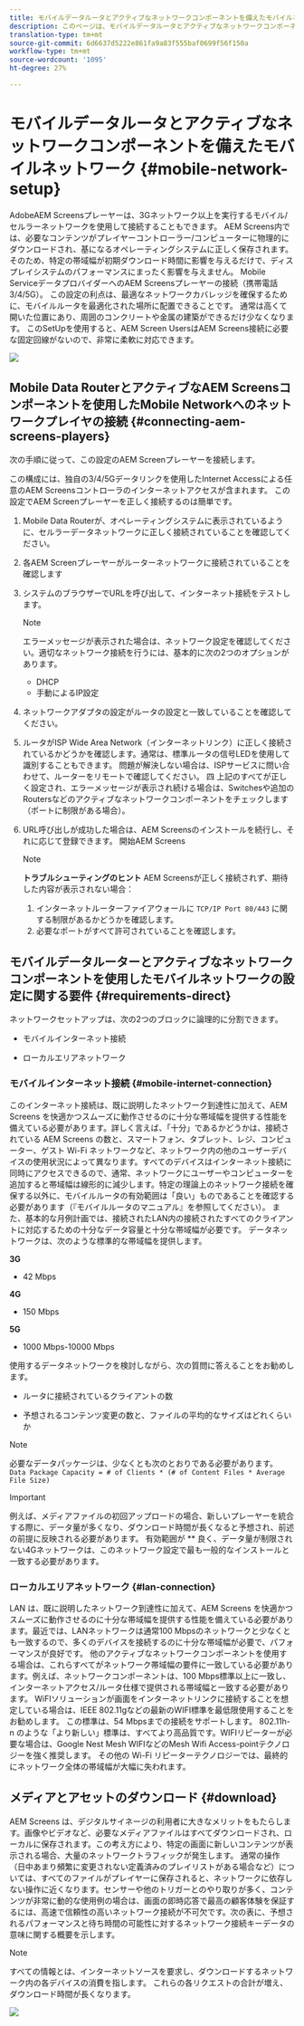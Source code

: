 ```yaml
---
title: モバイルデータルータとアクティブなネットワークコンポーネントを備えたモバイルネットワーク
description: このページは、モバイルデータルータとアクティブなネットワークコンポーネントを備えたモバイルネットワークについて説明しています
translation-type: tm+mt
source-git-commit: 6d6637d5222e861fa9a83f555baf0699f56f150a
workflow-type: tm+mt
source-wordcount: '1095'
ht-degree: 27%

---
```



# モバイルデータルータとアクティブなネットワークコンポーネントを備えたモバイルネットワーク {#mobile-network-setup}

AdobeAEM Screensプレーヤーは、3Gネットワーク以上を実行するモバイル/セルラーネットワークを使用して接続することもできます。
AEM Screens内では、必要なコンテンツがプレイヤーコントローラー/コンピューターに物理的にダウンロードされ、基になるオペレーティングシステムに正しく保存されます。 そのため、特定の帯域幅が初期ダウンロード時間に影響を与えるだけで、ディスプレイシステムのパフォーマンスにまったく影響を与えません。
Mobile ServiceデータプロバイダーへのAEM Screensプレーヤーの接続（携帯電話3/4/5G）。 この設定の利点は、最適なネットワークカバレッジを確保するために、モバイルルータを最適化された場所に配置できることです。 通常は高くて開いた位置にあり、周囲のコンクリートや金属の建築ができるだけ少なくなります。
このSetUpを使用すると、AEM Screen UsersはAEM Screens接続に必要な固定回線がないので、非常に柔軟に対応できます。

![](/help/using/assets/mobile-network-1.png)

## Mobile Data RouterとアクティブなAEM Screensコンポーネントを使用したMobile Networkへのネットワークプレイヤの接続 {#connecting-aem-screens-players}

次の手順に従って、この設定のAEM Screenプレーヤーを接続します。

この構成には、独自の3/4/5Gデータリンクを使用したInternet Accessによる任意のAEM Screensコントローラのインターネットアクセスが含まれます。
この設定でAEM Screenプレーヤーを正しく接続するのは簡単です。

1. Mobile Data Routerが、オペレーティングシステムに表示されているように、セルラーデータネットワークに正しく接続されていることを確認してください。
1. 各AEM Screenプレーヤーがルーターネットワークに接続されていることを確認します
1. システムのブラウザーでURLを呼び出して、インターネット接続をテストします。
   >[!NOTE]
   >エラーメッセージが表示された場合は、ネットワーク設定を確認してください。適切なネットワーク接続を行うには、基本的に次の2つのオプションがあります。
   >* DHCP
   >* 手動によるIP設定


1. ネットワークアダプタの設定がルータの設定と一致していることを確認してください。
1. ルータがISP Wide Area Network（インターネットリンク）に正しく接続されているかどうかを確認します。通常は、標準ルータの信号LEDを使用して識別することもできます。 問題が解決しない場合は、ISPサービスに問い合わせて、ルーターをリモートで確認してください。
四 上記のすべてが正しく設定され、エラーメッセージが表示され続ける場合は、Switchesや追加のRoutersなどのアクティブなネットワークコンポーネントをチェックします（ポートに制限がある場合）。
1. URL呼び出しが成功した場合は、AEM Screensのインストールを続行し、それに応じて登録できます。 開始AEM Screens

   >[!NOTE]
   >**トラブルシューティングのヒント**
   >AEM Screensが正しく接続されず、期待した内容が表示されない場合：
   >
   >1. インターネットルーターファイアウォールに `TCP/IP Port 80/443` に関する制限があるかどうかを確認します。
   >1. 必要なポートがすべて許可されていることを確認します。



## モバイルデータルーターとアクティブなネットワークコンポーネントを使用したモバイルネットワークの設定に関する要件 {#requirements-direct}

ネットワークセットアップは、次の2つのブロックに論理的に分割できます。

* モバイルインターネット接続

* ローカルエリアネットワーク

### モバイルインターネット接続 {#mobile-internet-connection}

このインターネット接続は、既に説明したネットワーク到達性に加えて、AEM Screens を快適かつスムーズに動作させるのに十分な帯域幅を提供する性能を備えている必要があります。詳しく言えば、「十分」であるかどうかは、接続されている AEM Screens の数と、スマートフォン、タブレット、レジ、コンピューター、ゲスト Wi-Fi ネットワークなど、ネットワーク内の他のユーザーデバイスの使用状況によって異なります。すべてのデバイスはインターネット接続に同時にアクセスできるので、通常、ネットワークにユーザーやコンピューターを追加すると帯域幅は線形的に減少します。特定の理論上のネットワーク接続を確保する以外に、モバイルルータの有効範囲は「良い」ものであることを確認する必要があります（『モバイルルータのマニュアル』を参照してください）。 また、基本的な月例計画では、接続されたLAN内の接続されたすべてのクライアントに対応するための十分なデータ容量と十分な帯域幅が必要です。
データネットワークは、次のような標準的な帯域幅を提供します。

**3G**
* 42 Mbps

**4G**
* 150 Mbps

**5G**
* 1000 Mbps-10000 Mbps

使用するデータネットワークを検討しながら、次の質問に答えることをお勧めします。

* ルータに接続されているクライアントの数

* 予想されるコンテンツ変更の数と、ファイルの平均的なサイズはどれくらいか

>[!NOTE]
>必要なデータパッケージは、少なくとも次のとおりである必要があります。
`Data Package Capacity = # of Clients * (# of Content Files * Average File Size)`

>[!IMPORTANT]
>例えば、メディアファイルの初回アップロードの場合、新しいプレーヤーを統合する際に、データ量が多くなり、ダウンロード時間が長くなると予想され、前述の前提に反映される必要があります。 有効範囲が ** 良く、データ量が制限されない4Gネットワークは、このネットワーク設定で最も一般的なインストールと一致する必要があります。


### ローカルエリアネットワーク {#lan-connection}

LAN は、既に説明したネットワーク到達性に加えて、AEM Screens を快適かつスムーズに動作させるのに十分な帯域幅を提供する性能を備えている必要があります。最近では、LANネットワークは通常100 Mbpsのネットワークと少なくとも一致するので、多くのデバイスを接続するのに十分な帯域幅が必要で、パフォーマンスが良好です。 他のアクティブなネットワークコンポーネントを使用する場合は、これらすべてがネットワーク帯域幅の要件に一致している必要があります。例えば、ネットワークコンポーネントは、100 Mbps標準以上に一致し、インターネットアクセス/ルータ仕様で提供される帯域幅と一致する必要があります。
WiFIソリューションが画面をインターネットリンクに接続することを想定している場合は、IEEE 802.11gなどの最新のWIFI標準を最低限使用することをお勧めします。 この標準は、54 Mbpsまでの接続をサポートします。 802.11h-n のような「より新しい」標準は、すべてより高品質です。WIFIリピーターが必要な場合は、Google Nest Mesh WIFIなどのMesh Wifi Access-pointテクノロジーを強く推奨します。
その他の Wi-Fi リピーターテクノロジーでは、最終的にネットワーク全体の帯域幅が大幅に失われます。

## メディアとアセットのダウンロード {#download}

AEM Screens は、デジタルサイネージの利用者に大きなメリットをもたらします。画像やビデオなど、必要なメディアファイルはすべてダウンロードされ、ローカルに保存されます。この考え方により、特定の画面に新しいコンテンツが表示される場合、大量のネットワークトラフィックが発生します。
通常の操作（日中あまり頻繁に変更されない定義済みのプレイリストがある場合など）については、すべてのファイルがプレイヤーに保存されると、ネットワークに依存しない操作に近くなります。センサーや他のトリガーとのやり取りが多く、コンテンツが非常に動的な使用例の場合は、画面の即時応答で最高の顧客体験を保証するには、高速で信頼性の高いネットワーク接続が不可欠です。次の表に、予想されるパフォーマンスと待ち時間の可能性に対するネットワーク接続キーデータの意味に関する概要を示します。

>[!NOTE]
>すべての情報とは、インターネットソースを要求し、ダウンロードするネットワーク内の各デバイスの消費を指します。 これらの各リクエストの合計が増え、ダウンロード時間が長くなります。

![](/help/using/assets/mobile-router-download.png)




